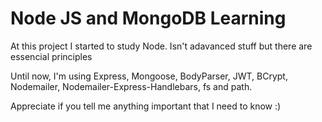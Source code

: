 # Node JS and MongoDB Learning 

At this project I started to study Node.
Isn't adavanced stuff but there are essencial principles 

Until now, I'm using Express, Mongoose, BodyParser, JWT, BCrypt, Nodemailer, Nodemailer-Express-Handlebars, fs and path.

Appreciate if you tell me anything important that I need to know :)
